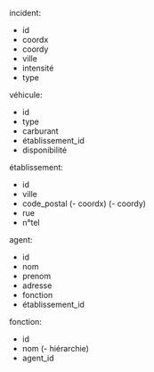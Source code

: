 incident:
- id
- coordx
- coordy
- ville
- intensité
- type

véhicule:
- id
- type
- carburant
- établissement_id
- disponibilité

établissement:
- id
- ville
- code_postal
(- coordx)
(- coordy)
- rue
- n°tel

agent:
- id
- nom
- prenom
- adresse
- fonction
- établissement_id

fonction:
- id
- nom
(- hiérarchie)
- agent_id
